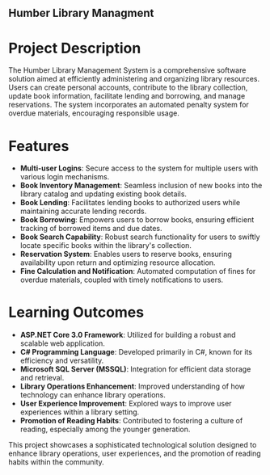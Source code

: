 ## Humber Library Managment
# Project Description

The Humber Library Management System is a comprehensive software solution aimed at efficiently administering and organizing library resources. Users can create personal accounts, contribute to the library collection, update book information, facilitate lending and borrowing, and manage reservations. The system incorporates an automated penalty system for overdue materials, encouraging responsible usage.

# Features

- **Multi-user Logins**: Secure access to the system for multiple users with various login mechanisms.
- **Book Inventory Management**: Seamless inclusion of new books into the library catalog and updating existing book details.
- **Book Lending**: Facilitates lending books to authorized users while maintaining accurate lending records.
- **Book Borrowing**: Empowers users to borrow books, ensuring efficient tracking of borrowed items and due dates.
- **Book Search Capability**: Robust search functionality for users to swiftly locate specific books within the library's collection.
- **Reservation System**: Enables users to reserve books, ensuring availability upon return and optimizing resource allocation.
- **Fine Calculation and Notification**: Automated computation of fines for overdue materials, coupled with timely notifications to users.

# Learning Outcomes

- **ASP.NET Core 3.0 Framework**: Utilized for building a robust and scalable web application.
- **C# Programming Language**: Developed primarily in C#, known for its efficiency and versatility.
- **Microsoft SQL Server (MSSQL)**: Integration for efficient data storage and retrieval.
- **Library Operations Enhancement**: Improved understanding of how technology can enhance library operations.
- **User Experience Improvement**: Explored ways to improve user experiences within a library setting.
- **Promotion of Reading Habits**: Contributed to fostering a culture of reading, especially among the younger generation.

This project showcases a sophisticated technological solution designed to enhance library operations, user experiences, and the promotion of reading habits within the community.
